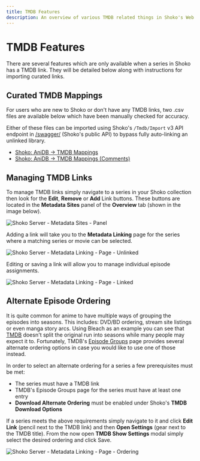 ```yaml
---
title: TMDB Features
description: An overview of various TMDB related things in Shoko's Web UI.
---
```


# TMDB Features

There are several features which are only available when a series in Shoko has a TMDB link.
They will be detailed below along with instructions for importing curated links.

## Curated TMDB Mappings

For users who are new to Shoko or don't have any TMDB links, two .csv files are available below which have been
manually checked for accuracy.

Either of these files can be imported using Shoko's `/Tmdb/Import` v3 API endpoint in
[/swagger/](/faq#general) (Shoko's public API) to bypass fully auto-linking an unlinked library.

- [Shoko: AniDB → TMDB Mappings](https://gist.github.com/natyusha/129848213161c57101c9f39ed3f263ed)
- [Shoko: AniDB → TMDB Mappings (Comments)](https://gist.github.com/natyusha/b46aeaf2f5f6e5a9333d6f501be6c9ee)

## Managing TMDB Links

To manage TMDB links simply navigate to a series in your Shoko collection then look for the **Edit**, **Remove** or **Add** Link buttons.
These buttons are located in the **Metadata Sites** panel of the **Overview** tab (shown in the image below).

![Shoko Server - Metadata Sites - Panel](/images/shoko-server/shoko-server-metadata-sites-panel.jpg)

Adding a link will take you to the **Metadata Linking** page for the series where a matching series or movie can be selected.

![Shoko Server - Metadata Linking - Page - Unlinked](/images/shoko-server/shoko-server-matadata-linking-page-unlinked.jpg)

Editing or saving a link will allow you to manage individual episode assignments.

![Shoko Server - Metadata Linking - Page - Linked](/images/shoko-server/shoko-server-matadata-linking-page-linked.jpg)

## Alternate Episode Ordering

It is quite common for anime to have multiple ways of grouping the episodes into seasons. This includes: DVD/BD
ordering, stream site listings or even manga story arcs. Using Bleach as an example you can see that [TMDB](https://www.themoviedb.org/tv/30984-bleach/seasons) doesn't split
the original run into seasons while many people may expect it to. Fortunately, TMDB's [Episode Groups](https://www.themoviedb.org/tv/30984-bleach/episode_groups) page provides several
alternate ordering options in case you would like to use one of those instead.

In order to select an alternate ordering for a series a few prerequisites must be met:
- The series must have a TMDB link
- TMDB's Episode Groups page for the series must have at least one entry
- **Download Alternate Ordering** must be enabled under Shoko's **TMDB Download Options**

If a series meets the above requirements simply navigate to it and click **Edit Link** (pencil next to the TMDB link) and then
**Open Settings** (gear next to the TMDB title). From the now open **TMDB Show Settings** modal simply select the desired ordering
and click Save.

![Shoko Server - Metadata Linking - Page - Ordering](/images/shoko-server/shoko-server-matadata-linking-page-ordering.jpg)